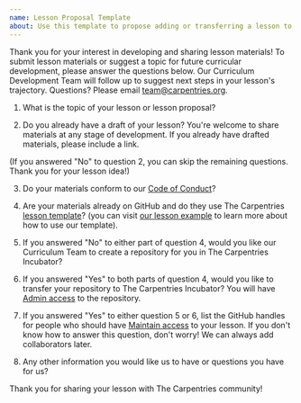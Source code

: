 ```yaml
---
name: Lesson Proposal Template
about: Use this template to propose adding or transferring a lesson to The Carpentries Incubator.
---
```


Thank you for your interest in developing and sharing lesson materials! To submit lesson materials or suggest a topic for future curricular development, please answer the questions below. Our Curriculum Development Team will follow up to suggest next steps in your lesson's trajectory. Questions? Please email team@carpentries.org.

1. What is the topic of your lesson or lesson proposal?

2. Do you already have a draft of your lesson? You're welcome to share materials at any stage of development. If you already have drafted materials, please include a link.

(If you answered "No" to question 2, you can skip the remaining questions. Thank you for your lesson idea!)

3. Do your materials conform to our [Code of Conduct][coc]?

4. Are your materials already on GitHub and do they use The Carpentries [lesson template][lesson-template]? (you can visit [our lesson example](https://carpentries.github.io/lesson-example/) to learn more about how to use our template).

5. If you answered "No" to either part of question 4, would you like our Curriculum Team to create a repository for you in The Carpentries Incubator?

6. If you answered "Yes" to both parts of question 4, would you like to transfer your repository to The Carpentries Incubator? You will have [Admin access][access-levels] to the repository.

7. If you answered "Yes" to either question 5 or 6, list the GitHub handles for people who should have [Maintain access][access-levels] to your lesson. If you don't know how to answer this question, don't worry! We can always add collaborators later.

8. Any other information you would like us to have or questions you have for us?

Thank you for sharing your lesson with The Carpentries community!

[access-levels]: https://help.github.com/en/articles/repository-permission-levels-for-an-organization
[coc]: https://docs.carpentries.org/topic_folders/policies/code-of-conduct.html#code-of-conduct-summary-view
[lesson-template]: https://github.com/carpentries/styles
